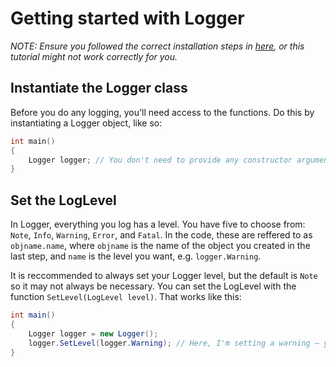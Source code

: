 # Getting started with Logger
_NOTE: Ensure you followed the correct installation steps in [here](AddToYourProject.md), or this tutorial might not work correctly for you._

## Instantiate the Logger class
Before you do any logging, you'll need access to the functions. Do this by instantiating a Logger object, like so:

```cpp
int main()
{
    Logger logger; // You don't need to provide any constructor arguments
}
```
## Set the LogLevel
In Logger, everything you log has a level. You have five to choose from: `Note`, `Info`, `Warning`, `Error`, and `Fatal`. In the code, these are reffered to as `objname.name`, where `objname` is the name of the object you created in the last step, and `name` is the level you want, e.g. `logger.Warning`.

It is reccommended to always set your Logger level, but the default is `Note` so it may not always be necessary. You can set the LogLevel with the function `SetLevel(LogLevel level)`. That works like this:

```csharp
int main()
{
    Logger logger = new Logger();
    logger.SetLevel(logger.Warning); // Here, I'm setting a warning – you can set whichever you need
}
```